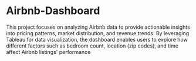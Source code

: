 # Airbnb-Dashboard
This project focuses on analyzing Airbnb data to provide actionable insights into pricing patterns, market distribution, and revenue trends. By leveraging Tableau for data visualization, the dashboard enables users to explore how different factors such as bedroom count, location (zip codes), and time affect Airbnb listings' performance
